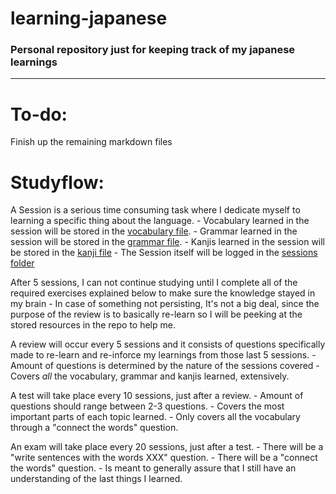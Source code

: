 # learning-japanese
### Personal repository just for keeping track of my japanese learnings
---
# To-do:
Finish up the remaining markdown files
# Studyflow:
A Session is a serious time consuming task where I dedicate myself to learning a specific thing about the language.
	- Vocabulary learned in the session will be stored in the [vocabulary file](vocabulary.md).
	- Grammar learned in the session will be stored in the [grammar file](grammar.md).
	- Kanjis learned in the session will be stored in the [kanji file](kanji.md)
	- The Session itself will be logged in the [sessions folder](study%sessions)
	
After 5 sessions, I can not continue studying until I complete all of the required exercises explained below to make sure the knowledge stayed in my brain
	- In case of something not persisting, It's not a big deal, since the purpose of the review is to basically re-learn so I will be peeking at the stored resources in the repo to help me.
	
A review will occur every 5 sessions and it consists of questions specifically made to re-learn and re-inforce my learnings from those last 5 sessions.
	- Amount of questions is determined by the nature of the sessions covered
	- Covers *all* the vocabulary, grammar and kanjis learned, extensively.
	
A test will take place every 10 sessions, just after a review.
	- Amount of questions should range between 2-3 questions.
	- Covers the most important parts of each topic learned.
	- Only covers all the vocabulary through a "connect the words" question.
	
An exam will take place every 20 sessions, just after a test. 
	- There will be a "write sentences with the words XXX" question.
	- There will be a "connect the words" question.
	- Is meant to generally assure that I still have an understanding of the last things I learned.
	
